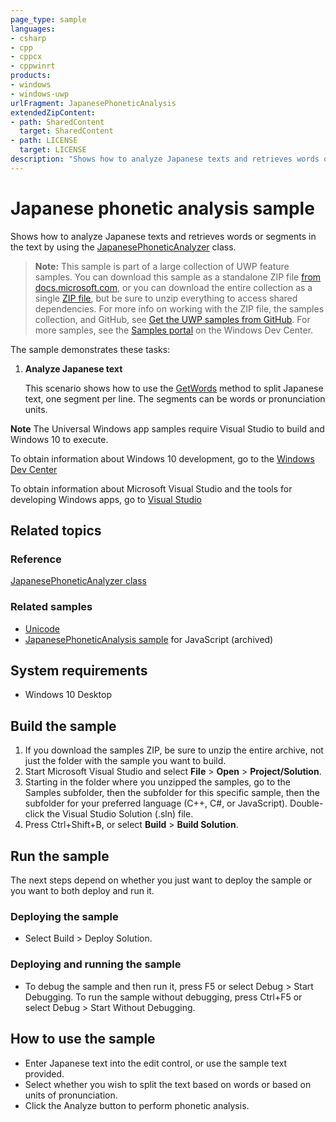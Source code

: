 ```yaml
---
page_type: sample
languages:
- csharp
- cpp
- cppcx
- cppwinrt
products:
- windows
- windows-uwp
urlFragment: JapanesePhoneticAnalysis
extendedZipContent:
- path: SharedContent
  target: SharedContent
- path: LICENSE
  target: LICENSE
description: "Shows how to analyze Japanese texts and retrieves words or segments in the text."
---
```


<!--
  category: GlobalizationAndLocalization
  samplefwlink: http://go.microsoft.com/fwlink/p/?LinkId=620555
-->

# Japanese phonetic analysis sample

Shows how to analyze Japanese texts and retrieves words or segments in the text by using the 
[JapanesePhoneticAnalyzer](http://msdn.microsoft.com/library/windows/apps/dn434076) class.

> **Note:** This sample is part of a large collection of UWP feature samples. 
> You can download this sample as a standalone ZIP file
> [from docs.microsoft.com](https://docs.microsoft.com/samples/microsoft/windows-universal-samples/japanesephoneticanalysis/),
> or you can download the entire collection as a single
> [ZIP file](https://github.com/Microsoft/Windows-universal-samples/archive/master.zip), but be 
> sure to unzip everything to access shared dependencies. For more info on working with the ZIP file, 
> the samples collection, and GitHub, see [Get the UWP samples from GitHub](https://aka.ms/ovu2uq). 
> For more samples, see the [Samples portal](https://aka.ms/winsamples) on the Windows Dev Center. 

The sample demonstrates these tasks:

1.  **Analyze Japanese text**

    This scenario shows how to use the [GetWords](http://msdn.microsoft.com/library/windows/apps/dn434078) method to split Japanese text, one segment per line.
    The segments can be words or pronunciation units.

**Note** The Universal Windows app samples require Visual Studio to build and Windows 10 to execute.
 
To obtain information about Windows 10 development, go to the [Windows Dev Center](http://go.microsoft.com/fwlink/?LinkID=532421)

To obtain information about Microsoft Visual Studio and the tools for developing Windows apps, go to [Visual Studio](http://go.microsoft.com/fwlink/?LinkID=532422)

## Related topics

### Reference

[JapanesePhoneticAnalyzer class](https://msdn.microsoft.com/library/windows/apps/windows.globalization.japanesephoneticanalyzer.aspx)  

### Related samples

* [Unicode](/Samples/Unicode)
* [JapanesePhoneticAnalysis sample](/archived/JapanesePhoneticAnalysis/) for JavaScript (archived)

## System requirements

* Windows 10 Desktop

## Build the sample

1. If you download the samples ZIP, be sure to unzip the entire archive, not just the folder with the sample you want to build. 
2. Start Microsoft Visual Studio and select **File** \> **Open** \> **Project/Solution**.
3. Starting in the folder where you unzipped the samples, go to the Samples subfolder, then the subfolder for this specific sample, then the subfolder for your preferred language (C++, C#, or JavaScript). Double-click the Visual Studio Solution (.sln) file.
4. Press Ctrl+Shift+B, or select **Build** \> **Build Solution**.

## Run the sample

The next steps depend on whether you just want to deploy the sample or you want to both deploy and run it.

### Deploying the sample

- Select Build > Deploy Solution. 

### Deploying and running the sample

- To debug the sample and then run it, press F5 or select Debug > Start Debugging. To run the sample without debugging, press Ctrl+F5 or select Debug > Start Without Debugging. 

## How to use the sample

- Enter Japanese text into the edit control, or use the sample text provided.
- Select whether you wish to split the text based on words or based on units of pronunciation.
- Click the Analyze button to perform phonetic analysis.
